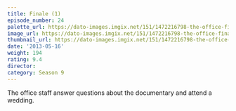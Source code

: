 ```yaml
---
title: Finale (1)
episode_number: 24
palette_url: https://dato-images.imgix.net/151/1472216798-the-office-finale.png?ixlib=rb-1.1.0&ch=DPR%2CWidth&auto=enhance&palette=json
image_url: https://dato-images.imgix.net/151/1472216798-the-office-finale.png?ixlib=rb-1.1.0&ch=DPR%2CWidth&auto=compress%2Cformat&w=500
thumbnail_url: https://dato-images.imgix.net/151/1472216798-the-office-finale.png?ixlib=rb-1.1.0&ch=DPR%2CWidth&auto=enhance&w=500&h=280&fit=crop&fm=jpg
date: '2013-05-16'
weight: 194
rating: 9.4
director: 
category: Season 9
---
```


The office staff answer questions about the documentary and attend a wedding.